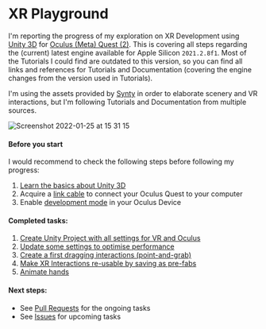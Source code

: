 # XR Playground

I'm reporting the progress of my exploration on XR Development using [Unity 3D](https://unity.com) for [Oculus (Meta) Quest (2)](https://www.oculus.com).
This is covering all steps regarding the (current) latest engine available for Apple Silicon `2021.2.8f1`. Most of the Tutorials I could find are outdated to this version, so you can find all links and references for Tutorials and Documentation (covering the engine changes from the version used in Tutorials).

I'm using the assets provided by [Synty](https://assetstore.unity.com/packages/3d/props/polygon-starter-pack-low-poly-3d-art-by-synty-156819) in order to elaborate scenery and VR interactions, but I'm following Tutorials and Documentation from multiple sources.

![Screenshot 2022-01-25 at 15 31 15](https://user-images.githubusercontent.com/1222058/150998395-51c0f3a8-0658-4db5-b14f-edaf0a64eaad.png)

#### Before you start

I would recommend to check the following steps before following my progress:

1. [Learn the basics about Unity 3D](https://www.youtube.com/watch?v=pwZpJzpE2lQ&list=FL8Drrr6PpIkvZTNFnqq57Qg&index=2&t=13s)
2. Acquire a [link cable](https://www.amazon.de/gp/product/B09ND28TD1/ref=ppx_yo_dt_b_asin_title_o00_s00?ie=UTF8&th=1) to connect your Oculus Quest to your computer
3. Enable [development mode](https://developer.oculus.com/documentation/native/android/mobile-device-setup/) in your Oculus Device

#### Completed tasks:

1. [Create Unity Project with all settings for VR and Oculus](https://github.com/henriquebf/xr-playground/pull/1)
2. [Update some settings to optimise performance](https://github.com/henriquebf/xr-playground/pull/2)
3. [Create a first dragging interactions (point-and-grab)](https://github.com/henriquebf/xr-playground/pull/3)
4. [Make XR Interactions re-usable by saving as pre-fabs](https://github.com/henriquebf/xr-playground/pull/4)
5. [Animate hands](https://github.com/henriquebf/xr-playground/pull/5)

#### Next steps:

- See [Pull Requests](https://github.com/henriquebf/xr-playground/pulls) for the ongoing tasks
- See [Issues](https://github.com/henriquebf/xr-playground/issues) for upcoming tasks
